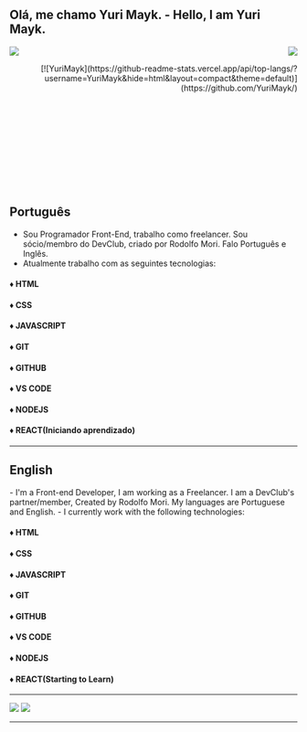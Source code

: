 ## Olá, me chamo Yuri Mayk. - Hello, I am Yuri Mayk.

<a href="https://www.linkedin.com/in/yurimayk/"><img src="https://img.shields.io/static/v1?label=Overview&message=YuriMayk&color=f8efd4&style=for-the-badge&logo=GitHub">
<img align='right' src="https://github-readme-stats.vercel.app/api?username=YuriMayk&show_icons=true&title_color=783c00&text_color=af552e&icon_color=783c00&bg_color=f8efd4&cache_seconds=2300"> </a>
<div align='right'>
[![YuriMayk](https://github-readme-stats.vercel.app/api/top-langs/?username=YuriMayk&hide=html&layout=compact&theme=default)](https://github.com/YuriMayk/)
</div>
<div>
  <p>
</br>
</br>
</br>
</br>
</br>
</br>
</br>
</br>
</br>

## Português
 - Sou Programador Front-End, trabalho como freelancer. Sou sócio/membro do DevClub, criado por Rodolfo Mori. Falo Português e Inglês.
 - Atualmente trabalho com as seguintes tecnologias: 
</p>

#### ♦ HTML 
#### ♦ CSS
#### ♦ JAVASCRIPT
#### ♦ GIT
#### ♦ GITHUB
#### ♦ VS CODE
#### ♦ NODEJS
#### ♦ REACT(Iniciando aprendizado)

<hr>

## English
<p>
- I'm a Front-end Developer, I am working as a Freelancer. I am a DevClub's partner/member, Created by Rodolfo Mori. My languages are Portuguese and English.
- I currently work with the following technologies:
</p>


#### ♦ HTML 
#### ♦ CSS
#### ♦ JAVASCRIPT
#### ♦ GIT
#### ♦ GITHUB
#### ♦ VS CODE
#### ♦ NODEJS
#### ♦ REACT(Starting to Learn)

<hr>
</div>


<p align="left">
  <a href="mailto:yuri.mayk@gmail.com" alt="Gmail">
  <img src="https://img.shields.io/badge/-Gmail-FF0000?style=flat-square&labelColor=FF0000&logo=gmail&logoColor=white&link=LINK-DO-SEU-EMAIL" /></a>

  <a href="https://www.linkedin.com/in/yurimayk/" alt="Linkedin">
  <img src="https://img.shields.io/badge/-Linkedin-0e76a8?style=flat-square&logo=Linkedin&logoColor=white&link=LINK-DO-SEU-LINKEDIN" /></a>



<hr>

